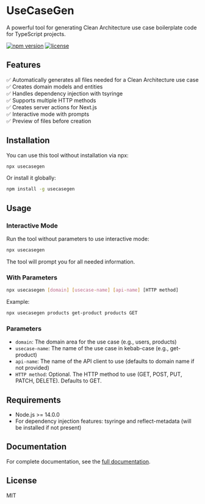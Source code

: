 # UseCaseGen

A powerful tool for generating Clean Architecture use case boilerplate code for TypeScript projects.

[![npm version](https://img.shields.io/npm/v/usecasegen.svg)](https://www.npmjs.com/package/usecasegen)
[![license](https://img.shields.io/npm/l/usecasegen.svg)](https://github.com/Clsax/usecasegen/blob/main/LICENSE)

## Features

✅ Automatically generates all files needed for a Clean Architecture use case  
✅ Creates domain models and entities  
✅ Handles dependency injection with tsyringe  
✅ Supports multiple HTTP methods  
✅ Creates server actions for Next.js  
✅ Interactive mode with prompts  
✅ Preview of files before creation

## Installation

You can use this tool without installation via npx:

```bash
npx usecasegen
```

Or install it globally:

```bash
npm install -g usecasegen
```

## Usage

### Interactive Mode

Run the tool without parameters to use interactive mode:

```bash
npx usecasegen
```

The tool will prompt you for all needed information.

### With Parameters

```bash
npx usecasegen [domain] [usecase-name] [api-name] [HTTP method]
```

Example:

```bash
npx usecasegen products get-product products GET
```

### Parameters

- `domain`: The domain area for the use case (e.g., users, products)
- `usecase-name`: The name of the use case in kebab-case (e.g., get-product)
- `api-name`: The name of the API client to use (defaults to domain name if not provided)
- `HTTP method`: Optional. The HTTP method to use (GET, POST, PUT, PATCH, DELETE). Defaults to GET.

## Requirements

- Node.js >= 14.0.0
- For dependency injection features: tsyringe and reflect-metadata (will be installed if not present)

## Documentation

For complete documentation, see the [full documentation](https://github.com/Clsax/usecasegen/blob/main/DOCUMENTATION.md).

## License

MIT
